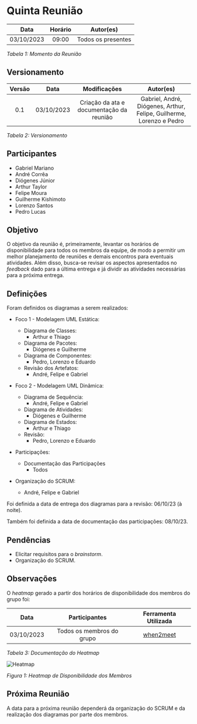 # Quinta Reunião

| **Data** | **Horário** | **Autor(es)** |
| :--: | :--: | :--: |
| 03/10/2023 | 09:00 | Todos os presentes |

*Tabela 1: Momento da Reunião*

## Versionamento

| **Versão** | **Data** | **Modificações** | **Autor(es)** |
| :--: | :--: | :--: | :--: |
| 0.1 | 03/10/2023 | Criação da ata e documentação da reunião | Gabriel, André, Diógenes, Arthur, Felipe, Guilherme, Lorenzo e Pedro |

*Tabela 2: Versionamento*

## Participantes

- Gabriel Mariano
- André Corrêa
- Diógenes Júnior
- Arthur Taylor
- Felipe Moura
- Guilherme Kishimoto
- Lorenzo Santos
- Pedro Lucas
<!-- - Eduardo Schuindt -->
<!-- - Thiago Oliveira -->


## Objetivo

O objetivo da reunião é, primeiramente, levantar os horários de disponibilidade para todos os membros da equipe, de modo a permitir um melhor planejamento de reuniões e demais encontros para eventuais atividades. Além disso, busca-se revisar os aspectos apresentados no *feedback* dado para a última entrega e já dividir as atividades necessárias para a próxima entrega.

## Definições

Foram definidos os diagramas a serem realizados:

- Foco 1 - Modelagem UML Estática:
  - Diagrama de Classes:
    - Arthur e Thiago
  - Diagrama de Pacotes:
    - Diógenes e Guilherme
  - Diagrama de Componentes:
    - Pedro, Lorenzo e Eduardo
  - Revisão dos Artefatos:
    - André, Felipe e Gabriel

- Foco 2 - Modelagem UML Dinâmica:
  - Diagrama de Sequência:
    - André, Felipe e Gabriel
  - Diagrama de Atividades:
    - Diógenes e Guilherme
  - Diagrama de Estados:
    - Arthur e Thiago
  - Revisão:
    - Pedro, Lorenzo e Eduardo

- Participações:
  - Documentação das Participações
    - Todos

- Organização do SCRUM:
  - André, Felipe e Gabriel

Foi definida a data de entrega dos diagramas para a revisão: 06/10/23 (à noite).

Também foi definida a data de documentação das participações: 08/10/23.

## Pendências

- Elicitar requisitos para o *brainstorm*.
- Organização do SCRUM.

## Observações

O *heatmap* gerado a partir dos horários de disponibilidade dos membros do grupo foi:

| **Data** | **Participantes** | **Ferramenta Utilizada** |
| :--: | :--: | :--: |
| 03/10/2023 | Todos os membros do grupo | [when2meet](https://www.when2meet.com/) |

*Tabela 3: Documentação do Heatmap*

![Heatmap]()

*Figura 1: Heatmap de Disponibilidade dos Membros*


## Próxima Reunião

A data para a próxima reunião dependerá da organização do SCRUM e da realização dos diagramas por parte dos membros.

<!-- | **Data** | **Horário** |
| :--: | :--: |
| dd/mm/aaaa | hh:mm |

*Tabela 4: Definição da Próxima Reunião* -->
